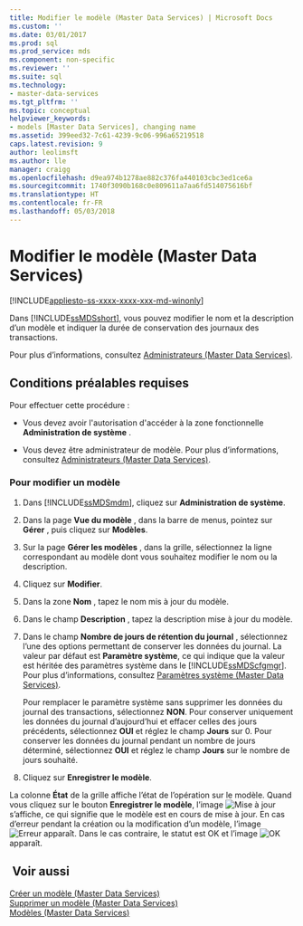 ```yaml
---
title: Modifier le modèle (Master Data Services) | Microsoft Docs
ms.custom: ''
ms.date: 03/01/2017
ms.prod: sql
ms.prod_service: mds
ms.component: non-specific
ms.reviewer: ''
ms.suite: sql
ms.technology:
- master-data-services
ms.tgt_pltfrm: ''
ms.topic: conceptual
helpviewer_keywords:
- models [Master Data Services], changing name
ms.assetid: 399eed32-7c61-4239-9c06-996a65219518
caps.latest.revision: 9
author: leolimsft
ms.author: lle
manager: craigg
ms.openlocfilehash: d9ea974b1278ae882c376fa440103cbc3ed1ce6a
ms.sourcegitcommit: 1740f3090b168c0e809611a7aa6fd514075616bf
ms.translationtype: HT
ms.contentlocale: fr-FR
ms.lasthandoff: 05/03/2018
---
```

# <a name="edit-model-master-data-services"></a>Modifier le modèle (Master Data Services)

[!INCLUDE[appliesto-ss-xxxx-xxxx-xxx-md-winonly](../includes/appliesto-ss-xxxx-xxxx-xxx-md-winonly.md)]

  Dans [!INCLUDE[ssMDSshort](../includes/ssmdsshort-md.md)], vous pouvez modifier le nom et la description d’un modèle et indiquer la durée de conservation des journaux des transactions.  
  
 Pour plus d’informations, consultez [Administrateurs &#40;Master Data Services&#41;](../master-data-services/transactions-master-data-services.md).  
  
## <a name="prerequisites"></a>Conditions préalables requises  
 Pour effectuer cette procédure :  
  
-   Vous devez avoir l'autorisation d'accéder à la zone fonctionnelle **Administration de système** .  
  
-   Vous devez être administrateur de modèle. Pour plus d’informations, consultez [Administrateurs &#40;Master Data Services&#41;](../master-data-services/administrators-master-data-services.md).  
  
### <a name="to-change-a-model"></a>Pour modifier un modèle  
  
1.  Dans [!INCLUDE[ssMDSmdm](../includes/ssmdsmdm-md.md)], cliquez sur **Administration de système**.  
  
2.  Dans la page **Vue du modèle** , dans la barre de menus, pointez sur **Gérer** , puis cliquez sur **Modèles**.  
  
3.  Sur la page **Gérer les modèles** , dans la grille, sélectionnez la ligne correspondant au modèle dont vous souhaitez modifier le nom ou la description.  
  
4.  Cliquez sur **Modifier**.  
  
5.  Dans la zone **Nom** , tapez le nom mis à jour du modèle.  
  
6.  Dans le champ **Description** , tapez la description mise à jour du modèle.  
  
7.  Dans le champ **Nombre de jours de rétention du journal** , sélectionnez l’une des options permettant de conserver les données du journal. La valeur par défaut est **Paramètre système**, ce qui indique que la valeur est héritée des paramètres système dans le [!INCLUDE[ssMDScfgmgr](../includes/ssmdscfgmgr-md.md)]. Pour plus d’informations, consultez [Paramètres système &#40;Master Data Services&#41;](../master-data-services/system-settings-master-data-services.md).  
  
     Pour remplacer le paramètre système sans supprimer les données du journal des transactions, sélectionnez **NON**. Pour conserver uniquement les données du journal d’aujourd’hui et effacer celles des jours précédents, sélectionnez **OUI** et réglez le champ **Jours** sur 0. Pour conserver les données du journal pendant un nombre de jours déterminé, sélectionnez **OUI** et réglez le champ **Jours** sur le nombre de jours souhaité.  
  
8.  Cliquez sur **Enregistrer le modèle**.  
  
 La colonne **État** de la grille affiche l’état de l’opération sur le modèle. Quand vous cliquez sur le bouton **Enregistrer le modèle**, l’image ![Mise à jour](../master-data-services/media/mds-model-status-updating.png "Mise à jour") s’affiche, ce qui signifie que le modèle est en cours de mise à jour. En cas d’erreur pendant la création ou la modification d’un modèle, l’image ![Erreur](../master-data-services/media/mds-model-status-error.png "Erreur") apparaît. Dans le cas contraire, le statut est OK et l’image ![OK](../master-data-services/media/mds-model-status-ok.png "OK") apparaît.  
  
## <a name="see-also"></a> Voir aussi  
 [Créer un modèle &#40;Master Data Services&#41;](../master-data-services/create-a-model-master-data-services.md)   
 [Supprimer un modèle &#40;Master Data Services&#41;](../master-data-services/delete-a-model-master-data-services.md)   
 [Modèles &#40;Master Data Services&#41;](../master-data-services/models-master-data-services.md)  
  
  
